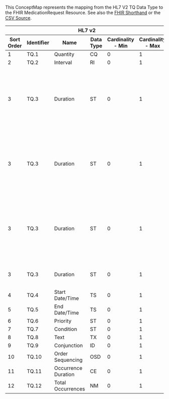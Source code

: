 
This ConceptMap represents the mapping from the HL7 V2 TQ Data Type to the FHIR MedicationRequest Resource. See also the <a href='https://github.com/HL7/v2-to-fhir/blob/master/tank/Datatype TQ to MedicationRequest.fsh'>FHIR Shorthand</a> or the <a href='https://github.com/HL7/v2-to-fhir/blob/master/mappings/datatypes/HL7 Data Type - FHRI R4_ TQ[MedicationRequest] - Sheet1.csv'>CSV Source</a>.
<table class='grid'><thead>
<tr><th colspan='6'>HL7 v2</th><th colspan='3'>Condition (IF True, args)</th><th colspan='7'>HL7 FHIR</th><th rowspan='2'>Comments</th></tr>
<tr><th title='Rows are listed in sequence of how they appear in the v2 standard. The first column, Sort Order, provides a sort order that can re-create the original v2 standard sequence in case one opts to re-sort/filter the rows.'>Sort Order</th><th title='Contains the formal Data Type Name and Component Sequence according to the base standard using &quot;.&quot; as the delimiter.'>Identifier</th><th title='The formal name of the field in the most current published version.'>Name</th><th title='The data type of the field in the most current published version if not deprecated, otherwise the data type at the time it was deprecated and removed.'>Data Type</th><th title='The V2 min cardinality expressed numerically.'>Cardinality - Min</th><th title='The V2 max cardinality expressed numerically.' style='border-right: 2px'>Cardinality - Max</th><th title='Condition in an easy to read syntax (Computable ANTLR)'>Computable ANTLR</th><th title='Condition in FHIRPath Notation'>Computable FHIRPath</th><th title='Condition expressed in narrative form' style='border-right: 2px'>Narrative</th><th title='An existing FHIR attribute in the target FHIR version.'>FHIR Attribute</th><th title='The FHIR attribute&apos;s data type in the target FHIR version.'>Proposed Extension</th><th title='The proposed FHIR Extension.'>Data Type</th><th title='The FHIR min cardinality expressed numerically.'>Cardinality - Min</th><th title='The FHIR max cardinality expressed numerically.' style='border-right: 2px'>Cardinality - Max</th><th title='The URL to the Data Type Map that is to be used for the attribute in this segment.'>Data Type Mapping</th><th title='The fixed or computed value to assign.'>Assignment</th><th title='Mapping for terminology tables.'>Vocabulary</th></tr></thead>
<tbody>
<tr><td>1</td><td>TQ.1</td><td>Quantity</td><td>CQ</td><td>0</td><td style='border-right: 2px'>1</td><td></td><td></td><td style='border-right: 2px'></td><td><a href='https://hl7.org/fhir/R4/MedicationRequest.MedicationRequest-definitions.html#MedicationRequest.dosageInstruction.doseAndRate.doseQuantity'>MedicationRequest.dosageInstruction.doseAndRate.doseQuantity</a></td><td></td><td><a href='https://hl7.org/fhir/R4/MedicationRequest.MedicationRequest-definitions.html#MedicationRequest.simpleQuantity'>MedicationRequest.simpleQuantity</a></td><td>0</td><td>1</td><td><a href='ConceptMap-datatype-cq-to-quantity.html'>CQ[Quantity]</a></td><td></td><td></td><td></td></tr>
<tr><td>2</td><td>TQ.2</td><td>Interval</td><td>RI</td><td>0</td><td style='border-right: 2px'>1</td><td></td><td></td><td style='border-right: 2px'></td><td><a href='https://hl7.org/fhir/R4/MedicationRequest.MedicationRequest-definitions.html#MedicationRequest.dosageInstruction.doseAndRate.timing'>MedicationRequest.dosageInstruction.doseAndRate.timing</a></td><td></td><td><a href='https://hl7.org/fhir/R4/MedicationRequest.MedicationRequest-definitions.html#MedicationRequest.Timing'>MedicationRequest.Timing</a></td><td>0</td><td>1</td><td><a href='ConceptMap-datatype-ri-to-timing.html'>RI[Timing]</a></td><td></td><td></td><td></td></tr>
<tr><td>3</td><td>TQ.3</td><td>Duration</td><td>ST</td><td>0</td><td style='border-right: 2px'>1</td><td></td><td></td><td style='border-right: 2px'>If the value and unit in TQ.3 can be unambiguously parsed where the unit is translatable into UCUM and the field contains nothing else.</td><td><a href='https://hl7.org/fhir/R4/MedicationRequest.MedicationRequest-definitions.html#MedicationRequest.dosageInstruction.doseAndRate.timing.repeat.duration'>MedicationRequest.dosageInstruction.doseAndRate.timing.repeat.duration</a></td><td></td><td><a href='https://hl7.org/fhir/R4/MedicationRequest.MedicationRequest-definitions.html#MedicationRequest.decimal'>MedicationRequest.decimal</a></td><td>0</td><td>1</td><td></td><td></td><td></td><td></td></tr>
<tr><td>3</td><td>TQ.3</td><td>Duration</td><td>ST</td><td>0</td><td style='border-right: 2px'>1</td><td></td><td></td><td style='border-right: 2px'>If the value and unit in TQ.3 can be unambiguously parsed where the unit is translatable into UCUM and the field contains nothing else.</td><td><a href='https://hl7.org/fhir/R4/MedicationRequest.MedicationRequest-definitions.html#MedicationRequest.occurenceTiming.repeat.boundsDuration.unit'>MedicationRequest.occurenceTiming.repeat.boundsDuration.unit</a></td><td></td><td><a href='https://hl7.org/fhir/R4/MedicationRequest.MedicationRequest-definitions.html#MedicationRequest.string'>MedicationRequest.string</a></td><td>0</td><td>1</td><td></td><td></td><td></td><td></td></tr>
<tr><td>3</td><td>TQ.3</td><td>Duration</td><td>ST</td><td>0</td><td style='border-right: 2px'>1</td><td></td><td></td><td style='border-right: 2px'>If the value and unit in TQ.3 can be unambiguously parsed where the unit is translatable into UCUM and the field contains nothing else.</td><td><a href='https://hl7.org/fhir/R4/MedicationRequest.MedicationRequest-definitions.html#MedicationRequest.occurenceTiming.repeat.boundsDuration.system'>MedicationRequest.occurenceTiming.repeat.boundsDuration.system</a></td><td></td><td></td><td>0</td><td>1</td><td></td><td></td><td>"UCUM"</td><td></td></tr>
<tr><td>3</td><td>TQ.3</td><td>Duration</td><td>ST</td><td>0</td><td style='border-right: 2px'>1</td><td></td><td></td><td style='border-right: 2px'>If TQ.3 cannot be parsed/translated into the duration datatype</td><td></td><td>occurrenceTiming.repeat.extension??-duration</td><td><a href='https://hl7.org/fhir/R4/MedicationRequest.MedicationRequest-definitions.html#MedicationRequest.string'>MedicationRequest.string</a></td><td>0</td><td>1</td><td></td><td></td><td></td><td></td></tr>
<tr><td>4</td><td>TQ.4</td><td>Start Date/Time</td><td>TS</td><td>0</td><td style='border-right: 2px'>1</td><td></td><td></td><td style='border-right: 2px'></td><td><a href='https://hl7.org/fhir/R4/MedicationRequest.MedicationRequest-definitions.html#MedicationRequest.occurrenceTiming.repeat.boundsPeriod.start'>MedicationRequest.occurrenceTiming.repeat.boundsPeriod.start</a></td><td></td><td><a href='https://hl7.org/fhir/R4/MedicationRequest.MedicationRequest-definitions.html#MedicationRequest.dateTime'>MedicationRequest.dateTime</a></td><td>0</td><td>1</td><td></td><td></td><td></td><td></td></tr>
<tr><td>5</td><td>TQ.5</td><td>End Date/Time</td><td>TS</td><td>0</td><td style='border-right: 2px'>1</td><td></td><td></td><td style='border-right: 2px'></td><td><a href='https://hl7.org/fhir/R4/MedicationRequest.MedicationRequest-definitions.html#MedicationRequest.occurrenceTiming.repeat.boundsPeriod.end'>MedicationRequest.occurrenceTiming.repeat.boundsPeriod.end</a></td><td></td><td><a href='https://hl7.org/fhir/R4/MedicationRequest.MedicationRequest-definitions.html#MedicationRequest.dateTime'>MedicationRequest.dateTime</a></td><td>0</td><td>1</td><td></td><td></td><td></td><td></td></tr>
<tr><td>6</td><td>TQ.6</td><td>Priority</td><td>ST</td><td>0</td><td style='border-right: 2px'>1</td><td></td><td></td><td style='border-right: 2px'></td><td><a href='https://hl7.org/fhir/R4/MedicationRequest.MedicationRequest-definitions.html#MedicationRequest.priority'>MedicationRequest.priority</a></td><td></td><td><a href='https://hl7.org/fhir/R4/MedicationRequest.MedicationRequest-definitions.html#MedicationRequest.code'>MedicationRequest.code</a></td><td>0</td><td>1</td><td></td><td>Priority</td><td></td><td></td></tr>
<tr><td>7</td><td>TQ.7</td><td>Condition</td><td>ST</td><td>0</td><td style='border-right: 2px'>1</td><td></td><td></td><td style='border-right: 2px'></td><td></td><td>extension??-condition</td><td><a href='https://hl7.org/fhir/R4/MedicationRequest.MedicationRequest-definitions.html#MedicationRequest.string'>MedicationRequest.string</a></td><td>0</td><td>1</td><td></td><td></td><td></td><td></td></tr>
<tr><td>8</td><td>TQ.8</td><td>Text</td><td>TX</td><td>0</td><td style='border-right: 2px'>1</td><td></td><td></td><td style='border-right: 2px'></td><td><a href='https://hl7.org/fhir/R4/MedicationRequest.MedicationRequest-definitions.html#MedicationRequest.note'>MedicationRequest.note</a>(<a href='https://hl7.org/fhir/R4/MedicationRequest.MedicationRequest-definitions.html#MedicationRequest.Annotation.text'>MedicationRequest.Annotation.text</a>)</td><td></td><td><a href='https://hl7.org/fhir/R4/references.html'>Reference</a>(<a href='https://hl7.org/fhir/R4/MedicationRequest.MedicationRequest-definitions.html#MedicationRequest.Annotation'>MedicationRequest.Annotation</a>)</td><td>0</td><td>-1</td><td></td><td></td><td></td><td></td></tr>
<tr><td>9</td><td>TQ.9</td><td>Conjunction</td><td>ID</td><td>0</td><td style='border-right: 2px'>1</td><td></td><td></td><td style='border-right: 2px'></td><td></td><td></td><td></td><td></td><td></td><td></td><td></td><td></td><td></td></tr>
<tr><td>10</td><td>TQ.10</td><td>Order Sequencing</td><td>OSD</td><td>0</td><td style='border-right: 2px'>1</td><td></td><td></td><td style='border-right: 2px'></td><td></td><td></td><td></td><td></td><td></td><td></td><td></td><td></td><td></td></tr>
<tr><td>11</td><td>TQ.11</td><td>Occurrence Duration</td><td>CE</td><td>0</td><td style='border-right: 2px'>1</td><td></td><td></td><td style='border-right: 2px'></td><td></td><td></td><td></td><td></td><td></td><td></td><td></td><td></td><td></td></tr>
<tr><td>12</td><td>TQ.12</td><td>Total Occurrences</td><td>NM</td><td>0</td><td style='border-right: 2px'>1</td><td></td><td></td><td style='border-right: 2px'></td><td><a href='https://hl7.org/fhir/R4/MedicationRequest.MedicationRequest-definitions.html#MedicationRequest.occurrenceTiming.repeat.count'>MedicationRequest.occurrenceTiming.repeat.count</a></td><td></td><td><a href='https://hl7.org/fhir/R4/MedicationRequest.MedicationRequest-definitions.html#MedicationRequest.positiveInt'>MedicationRequest.positiveInt</a></td><td>0</td><td>1</td><td></td><td></td><td></td><td></td></tr>
</tbody></table>
